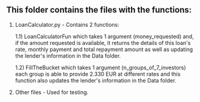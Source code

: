 ## This folder contains the files with the functions:

1) LoanCalculator.py - Contains 2 functions:
    
   1.1) LoanCalculatorFun which takes 1 argument (money_requested) and, if the amount requested is available, it returns the details of this loan's rate, monthly payment and total repayment amount as well as updating the lender's information in the Data folder.

   1.2) FillTheBucket which takes 1 argument (n_groups_of_7_investors) each group is able to provide 2.330 EUR at different rates and this function also updates the lender's information in the Data folder.

2) Other files - Used for testing.
